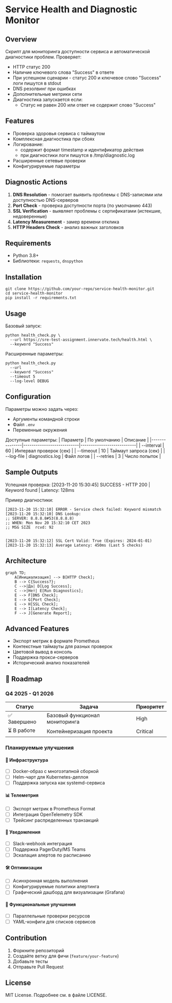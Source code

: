 # Service Health and Diagnostic Monitor

## Overview
Скрипт для мониторинга доступности сервиса и автоматической диагностики проблем. Проверяет:
- HTTP статус 200
- Наличие ключевого слова "Success" в ответе
- При успешном сценарии - статус 200 и ключевое слово "Success" логи пишутся в stdout
- DNS резолвинг при ошибках
- Дополнительные метрики сети
- Диагностика запускается если:
    - Статус не равен 200 или ответ не содержит слово "Success"

## Features
- Проверка здоровья сервиса с таймаутом
- Комплексная диагностика при сбоях
- Логирование:
    - содержит формат timestamp и идентификатор действия
    - при диагностики логи пишутся в /tmp/diagnostic.log
- Расширенные сетевые проверки
- Конфигурируемые параметры

## Diagnostic Actions
1. **DNS Resolution** - помогает выявить проблемы с DNS-записями или доступностью DNS-серверов
2. **Port Check** - проверка доступности порта (по умолчанию 443)
3. **SSL Verification** - выявляет проблемы с сертификатами (истекшие, недоверенные)
4. **Latency Measurement** - замер времени отклика
5. **HTTP Headers Check** - анализ важных заголовков

## Requirements
- Python 3.8+
- Библиотеки: `requests`, `dnspython`

## Installation
```
git clone https://github.com/your-repo/service-health-monitor.git
cd service-health-monitor
pip install -r requirements.txt
```

## Usage
Базовый запуск:
```
python health_check.py \
  --url https://sre-test-assignment.innervate.tech/health.html \
  --keyword "Success"
```

Расширенные параметры:
```
python health_check.py 
  --url  
  --keyword "Success" 
  --timeout 5 
  --log-level DEBUG
```


## Configuration
Параметры можно задать через:
- Аргументы командной строки
- Файл `.env`
- Переменные окружения

Доступные параметры:
| Параметр      | По умолчанию               | Описание                  |
|---------------|---------------------------|---------------------------|
| --interval    | 60                        | Интервал проверок (сек)   |
| --timeout     | 10                        | Таймаут запроса (сек)     |
| --log-file    | diagnostics.log           | Файл логов               |
| --retries     | 3                         | Число попыток            |

## Sample Outputs
Успешная проверка:
[2023-11-20 15:30:45] SUCCESS - HTTP 200 | Keyword found | Latency: 128ms

Пример диагностики:
```
[2023-11-20 15:32:10] ERROR - Service check failed: Keyword mismatch
[2023-11-20 15:32:10] DNS Lookup: 
;; SERVER: 8.8.8.8#53(8.8.8.8)
;; WHEN: Mon Nov 20 15:32:10 CET 2023
;; MSG SIZE  rcvd: 92


[2023-11-20 15:32:12] SSL Cert Valid: True (Expires: 2024-01-01)
[2023-11-20 15:32:13] Average Latency: 450ms (Last 5 checks)
```

## Architecture

```mermaid
graph TD;
    A[Инициализация] --> B[HTTP Check];
    B --> C{Success?};
    C -->|Да| D[Log Success];
    C -->|Нет| E[Run Diagnostics];
    E --> F[DNS Check];
    E --> G[Port Check];
    E --> H[SSL Check];
    E --> I[Latency Check];
    F --> J[Generate Report];
```

## Advanced Features
- Экспорт метрик в формате Prometheus
- Контекстные таймауты для разных проверок
- Цветовой вывод в консоль
- Поддержка прокси-серверов
- Исторический анализ показателей

## 🚀 Roadmap

### Q4 2025 - Q1 2026
| Статус       | Задача                          | Приоритет |
|--------------|---------------------------------|-----------|
| ✅ Завершено | Базовый функционал мониторинга  | High      |
| ⏳ В работе  | Контейнеризация проекта         | Critical  |

### Планируемые улучшения

#### 🐳 Инфраструктура
- [ ] Docker-образ с многоэтапной сборкой
- [ ] Helm-чарт для Kubernetes-деплоя
- [ ] Поддержка запуска как systemd-сервиса

#### 📊 Телеметрия
- [ ] Экспорт метрик в Prometheus Format
- [ ] Интеграция OpenTelemetry SDK
- [ ] Трейсинг распределенных транзакций

#### 🔔 Уведомления
- [ ] Slack-webhook интеграция
- [ ] Поддержка PagerDuty/MS Teams
- [ ] Эскалация алертов по расписанию

#### 🛠️ Оптимизации
- [ ] Асинхронная модель выполнения
- [ ] Конфигурируемые политики алертинга
- [ ] Графический дашборд для визуализации (Grafana)

#### 🎯 Функциональные улучшения
- [ ] Параллельные проверки ресурсов
- [ ] YAML-конфиги для списков сервисов

## Contribution
1. Форкните репозиторий
2. Создайте ветку для фичи (`feature/your-feature`)
3. Добавьте тесты
4. Отправьте Pull Request

## License
MIT License. Подробнее см. в файле LICENSE.